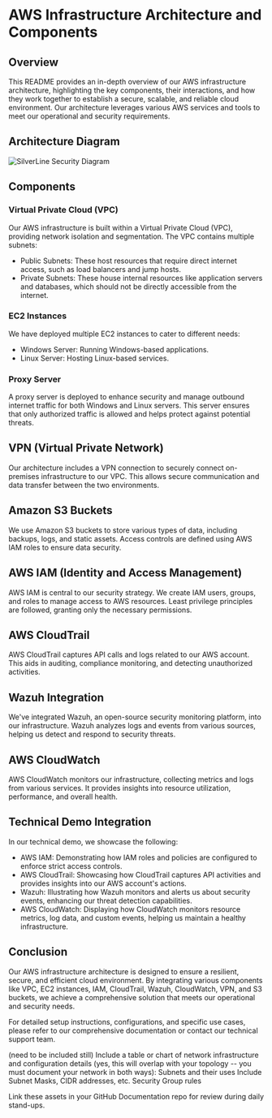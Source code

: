 # AWS Infrastructure Architecture and Components
## Overview
This README provides an in-depth overview of our AWS infrastructure architecture, highlighting the key components, their interactions, and how they work together to establish a secure, scalable, and reliable cloud environment. Our architecture leverages various AWS services and tools to meet our operational and security requirements.

## Architecture Diagram

![SilverLine Security Diagram](https://github.com/SilverLine-Security/Topologies/blob/main/SilverLine%20Security%20Network.png)

## Components
### Virtual Private Cloud (VPC)
Our AWS infrastructure is built within a Virtual Private Cloud (VPC), providing network isolation and segmentation. The VPC contains multiple subnets:

- Public Subnets: These host resources that require direct internet access, such as load balancers and jump hosts.
- Private Subnets: These house internal resources like application servers and databases, which should not be directly accessible from the internet.

### EC2 Instances
We have deployed multiple EC2 instances to cater to different needs:

- Windows Server: Running Windows-based applications.
- Linux Server: Hosting Linux-based services.

### Proxy Server
A proxy server is deployed to enhance security and manage outbound internet traffic for both Windows and Linux servers. This server ensures that only authorized traffic is allowed and helps protect against potential threats.

## VPN (Virtual Private Network)
Our architecture includes a VPN connection to securely connect on-premises infrastructure to our VPC. This allows secure communication and data transfer between the two environments.

## Amazon S3 Buckets
We use Amazon S3 buckets to store various types of data, including backups, logs, and static assets. Access controls are defined using AWS IAM roles to ensure data security.

## AWS IAM (Identity and Access Management)
AWS IAM is central to our security strategy. We create IAM users, groups, and roles to manage access to AWS resources. Least privilege principles are followed, granting only the necessary permissions.

## AWS CloudTrail
AWS CloudTrail captures API calls and logs related to our AWS account. This aids in auditing, compliance monitoring, and detecting unauthorized activities.

## Wazuh Integration
We've integrated Wazuh, an open-source security monitoring platform, into our infrastructure. Wazuh analyzes logs and events from various sources, helping us detect and respond to security threats.

## AWS CloudWatch
AWS CloudWatch monitors our infrastructure, collecting metrics and logs from various services. It provides insights into resource utilization, performance, and overall health.

## Technical Demo Integration
In our technical demo, we showcase the following:

- AWS IAM: Demonstrating how IAM roles and policies are configured to enforce strict access controls.
- AWS CloudTrail: Showcasing how CloudTrail captures API activities and provides insights into our AWS account's actions.
- Wazuh: Illustrating how Wazuh monitors and alerts us about security events, enhancing our threat detection capabilities.
- AWS CloudWatch: Displaying how CloudWatch monitors resource metrics, log data, and custom events, helping us maintain a healthy infrastructure.

## Conclusion
Our AWS infrastructure architecture is designed to ensure a resilient, secure, and efficient cloud environment. By integrating various components like VPC, EC2 instances, IAM, CloudTrail, Wazuh, CloudWatch, VPN, and S3 buckets, we achieve a comprehensive solution that meets our operational and security needs.

For detailed setup instructions, configurations, and specific use cases, please refer to our comprehensive documentation or contact our technical support team.




(need to be included still)
Include a table or chart of network infrastructure and configuration details (yes, this will overlap with your topology -- you must document your network in both ways):
Subnets and their uses
Include Subnet Masks, CIDR addresses, etc.
Security Group rules



Link these assets in your GitHub Documentation repo for review during daily stand-ups.

